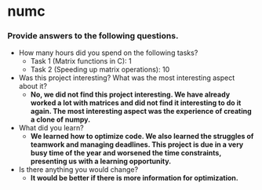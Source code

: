 # numc

### Provide answers to the following questions.
- How many hours did you spend on the following tasks?
  - Task 1 (Matrix functions in C): 1
  - Task 2 (Speeding up matrix operations): 10
- Was this project interesting? What was the most interesting aspect about it?
  - <b>No, we did not find this project interesting. We have already worked a lot with matrices and did not find it interesting to do it again. The most interesting aspect was the experience of creating a clone of numpy.</b>
- What did you learn?
  - <b>We learned how to optimize code. We also learned the struggles of teamwork and managing deadlines. This project is due in a very busy time of the year and worsened the time constraints, presenting us with a learning opportunity.</b>
- Is there anything you would change?
  - <b>It would be better if there is more information for optimization.</b>
